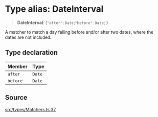 # Type alias: DateInterval

> **DateInterval**: \{`"after"`: `Date`;`"before"`: `Date`; \}

A matcher to match a day falling before and/or after two dates, where the
dates are not included.

## Type declaration

| Member | Type |
| :------ | :------ |
| `after` | `Date` |
| `before` | `Date` |

## Source

[src/types/Matchers.ts:37](https://github.com/gpbl/react-day-picker/blob/a604fd23887c832117da414a9c63b1b84efb97d9/src/types/Matchers.ts#L37)
